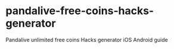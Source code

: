 # pandalive-free-coins-hacks-generator
Pandalive unlimited free coins Hacks generator iOS Android guide
